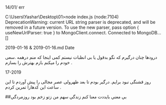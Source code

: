 

14/01/
err

C:\Users\Yashar\Desktop\01>node index.js
(node:7104) DeprecationWarning: current URL string parser is deprecated, and will be removed in a future version. To use the new parser, pass option { useNewUrlParser: true } to MongoClient.connect.
Connected to MongoDB...
[]

2019-01-16 & 2019-01-16.md Date 

درودها چنان درگیرم که نگو بدقول یا بی انظبات نیستم کمی اینجا که منم درهمه .سعی خودم را  میکنم بازم بهترش را بسازم .


17-2019

روز قشنگی نبود برایم. درگیر بودم تا بعد ظهرولی عصر مجالی را پیش آوردم تا این ساعت این کدهارا تمرین کردم .


##بي معني بايددت معنا کنم زندگي
سهم من زتو زخم بود روزمردگي
